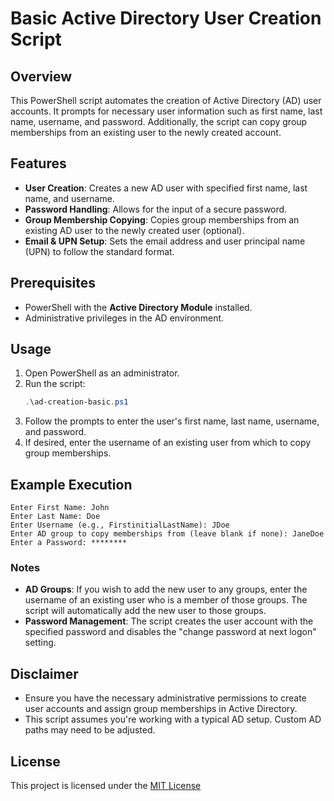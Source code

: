 # Basic Active Directory User Creation Script

## Overview

This PowerShell script automates the creation of Active Directory (AD) user accounts. It prompts for necessary user information such as first name, last name, username, and password. Additionally, the script can copy group memberships from an existing user to the newly created account.

## Features

- **User Creation**: Creates a new AD user with specified first name, last name, and username.
- **Password Handling**: Allows for the input of a secure password.
- **Group Membership Copying**: Copies group memberships from an existing AD user to the newly created user (optional).
- **Email & UPN Setup**: Sets the email address and user principal name (UPN) to follow the standard format.

## Prerequisites

- PowerShell with the **Active Directory Module** installed.
- Administrative privileges in the AD environment.

## Usage

1. Open PowerShell as an administrator.
2. Run the script:
   ```powershell
   .\ad-creation-basic.ps1
   ```
3. Follow the prompts to enter the user's first name, last name, username, and password.
4. If desired, enter the username of an existing user from which to copy group memberships.

## Example Execution

```
Enter First Name: John
Enter Last Name: Doe
Enter Username (e.g., FirstinitialLastName): JDoe
Enter AD group to copy memberships from (leave blank if none): JaneDoe
Enter a Password: ********
```

### Notes

- **AD Groups**: If you wish to add the new user to any groups, enter the username of an existing user who is a member of those groups. The script will automatically add the new user to those groups.
- **Password Management**: The script creates the user account with the specified password and disables the "change password at next logon" setting.

## Disclaimer

- Ensure you have the necessary administrative permissions to create user accounts and assign group memberships in Active Directory.
- This script assumes you're working with a typical AD setup. Custom AD paths may need to be adjusted.

## License

This project is licensed under the [MIT License](https://github.com/Abyloon/Powershell-Scripts/blob/main/LICENSE.md)